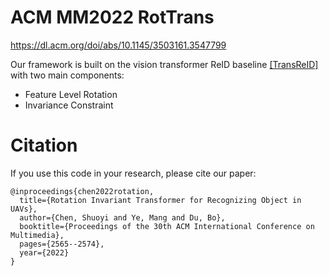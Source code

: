 # ACM MM2022 RotTrans 
<https://dl.acm.org/doi/abs/10.1145/3503161.3547799>

Our framework is built on the vision transformer ReID baseline [[TransReID]](https://github.com/heshuting555/TransReID) with two main components: 

- Feature Level Rotation
- Invariance Constraint
  
# Citation

If you use this code in your research, please cite our paper: 
```
@inproceedings{chen2022rotation,
  title={Rotation Invariant Transformer for Recognizing Object in UAVs},
  author={Chen, Shuoyi and Ye, Mang and Du, Bo},
  booktitle={Proceedings of the 30th ACM International Conference on Multimedia},
  pages={2565--2574},
  year={2022}
}
```

